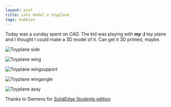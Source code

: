 ```yaml
---
layout: post
title: Lets model a toyplane 
tags: hobbies
---
```

Today was a sunday spent on CAD. The kid was playing with ***my :)*** toy plane and I thought I could make a 3D model of it. Can get it 3D printed, maybe. 

![Toyplane side](/assets/media/toyplane/Toyplane_side.jpeg)

![Toyplane wing](/assets/media/toyplane/Toyplane_wing.jpeg)

![Toyplane wingsupport](/assets/media/toyplane/Toyplane_wingsupport.jpeg)

![Toyplane wingangle](/assets/media/toyplane/Toyplane_wingangle.jpeg)

![Toyplane assy](/assets/media/toyplane/Toyplane_assy.jpeg)

Thanks to Siemens for [SolidEdge Students edition](https://www.plm.automation.siemens.com/plmapp/education/solid-edge/en_us/free-software/student)

